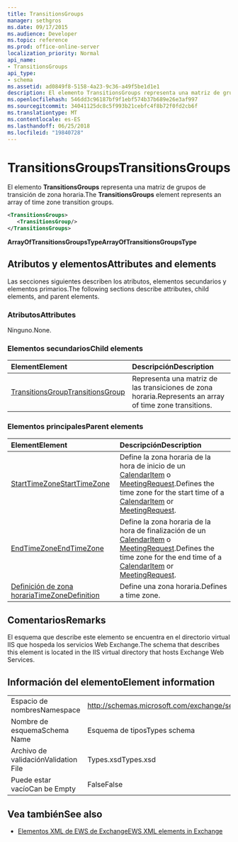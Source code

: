 ```yaml
---
title: TransitionsGroups
manager: sethgros
ms.date: 09/17/2015
ms.audience: Developer
ms.topic: reference
ms.prod: office-online-server
localization_priority: Normal
api_name:
- TransitionsGroups
api_type:
- schema
ms.assetid: ad0849f8-5158-4a23-9c36-a49f5be1d1e1
description: El elemento TransitionsGroups representa una matriz de grupos de transición de zona horaria.
ms.openlocfilehash: 546dd3c96187bf9f1ebf574b37b689e26e3af997
ms.sourcegitcommit: 34041125dc8c5f993b21cebfc4f8b72f0fd2cb6f
ms.translationtype: MT
ms.contentlocale: es-ES
ms.lasthandoff: 06/25/2018
ms.locfileid: "19840728"
---
```

# <a name="transitionsgroups"></a><span data-ttu-id="1b61e-103">TransitionsGroups</span><span class="sxs-lookup"><span data-stu-id="1b61e-103">TransitionsGroups</span></span>

<span data-ttu-id="1b61e-104">El elemento **TransitionsGroups** representa una matriz de grupos de transición de zona horaria.</span><span class="sxs-lookup"><span data-stu-id="1b61e-104">The **TransitionsGroups** element represents an array of time zone transition groups.</span></span> 
  
```XML
<TransitionsGroups>
   <TransitionsGroup/>
</TransitionsGroups>
```

 <span data-ttu-id="1b61e-105">**ArrayOfTransitionsGroupsType**</span><span class="sxs-lookup"><span data-stu-id="1b61e-105">**ArrayOfTransitionsGroupsType**</span></span>
## <a name="attributes-and-elements"></a><span data-ttu-id="1b61e-106">Atributos y elementos</span><span class="sxs-lookup"><span data-stu-id="1b61e-106">Attributes and elements</span></span>

<span data-ttu-id="1b61e-107">Las secciones siguientes describen los atributos, elementos secundarios y elementos primarios.</span><span class="sxs-lookup"><span data-stu-id="1b61e-107">The following sections describe attributes, child elements, and parent elements.</span></span>
  
### <a name="attributes"></a><span data-ttu-id="1b61e-108">Atributos</span><span class="sxs-lookup"><span data-stu-id="1b61e-108">Attributes</span></span>

<span data-ttu-id="1b61e-109">Ninguno.</span><span class="sxs-lookup"><span data-stu-id="1b61e-109">None.</span></span>
  
### <a name="child-elements"></a><span data-ttu-id="1b61e-110">Elementos secundarios</span><span class="sxs-lookup"><span data-stu-id="1b61e-110">Child elements</span></span>

|<span data-ttu-id="1b61e-111">**Element**</span><span class="sxs-lookup"><span data-stu-id="1b61e-111">**Element**</span></span>|<span data-ttu-id="1b61e-112">**Descripción**</span><span class="sxs-lookup"><span data-stu-id="1b61e-112">**Description**</span></span>|
|:-----|:-----|
|[<span data-ttu-id="1b61e-113">TransitionsGroup</span><span class="sxs-lookup"><span data-stu-id="1b61e-113">TransitionsGroup</span></span>](transitionsgroup.md) <br/> |<span data-ttu-id="1b61e-114">Representa una matriz de las transiciones de zona horaria.</span><span class="sxs-lookup"><span data-stu-id="1b61e-114">Represents an array of time zone transitions.</span></span>  <br/> |
   
### <a name="parent-elements"></a><span data-ttu-id="1b61e-115">Elementos principales</span><span class="sxs-lookup"><span data-stu-id="1b61e-115">Parent elements</span></span>

|<span data-ttu-id="1b61e-116">**Element**</span><span class="sxs-lookup"><span data-stu-id="1b61e-116">**Element**</span></span>|<span data-ttu-id="1b61e-117">**Descripción**</span><span class="sxs-lookup"><span data-stu-id="1b61e-117">**Description**</span></span>|
|:-----|:-----|
|[<span data-ttu-id="1b61e-118">StartTimeZone</span><span class="sxs-lookup"><span data-stu-id="1b61e-118">StartTimeZone</span></span>](starttimezone.md) <br/> |<span data-ttu-id="1b61e-119">Define la zona horaria de la hora de inicio de un [CalendarItem](calendaritem.md) o [MeetingRequest](meetingrequest.md).</span><span class="sxs-lookup"><span data-stu-id="1b61e-119">Defines the time zone for the start time of a [CalendarItem](calendaritem.md) or [MeetingRequest](meetingrequest.md).</span></span>  <br/> |
|[<span data-ttu-id="1b61e-120">EndTimeZone</span><span class="sxs-lookup"><span data-stu-id="1b61e-120">EndTimeZone</span></span>](endtimezone.md) <br/> |<span data-ttu-id="1b61e-121">Define la zona horaria de la hora de finalización de un [CalendarItem](calendaritem.md) o [MeetingRequest](meetingrequest.md).</span><span class="sxs-lookup"><span data-stu-id="1b61e-121">Defines the time zone for the end time of a [CalendarItem](calendaritem.md) or [MeetingRequest](meetingrequest.md).</span></span>  <br/> |
|[<span data-ttu-id="1b61e-122">Definición de zona horaria</span><span class="sxs-lookup"><span data-stu-id="1b61e-122">TimeZoneDefinition</span></span>](timezonedefinition.md) <br/> |<span data-ttu-id="1b61e-123">Define una zona horaria.</span><span class="sxs-lookup"><span data-stu-id="1b61e-123">Defines a time zone.</span></span>  <br/> |
   
## <a name="remarks"></a><span data-ttu-id="1b61e-124">Comentarios</span><span class="sxs-lookup"><span data-stu-id="1b61e-124">Remarks</span></span>

<span data-ttu-id="1b61e-125">El esquema que describe este elemento se encuentra en el directorio virtual IIS que hospeda los servicios Web Exchange.</span><span class="sxs-lookup"><span data-stu-id="1b61e-125">The schema that describes this element is located in the IIS virtual directory that hosts Exchange Web Services.</span></span>
  
## <a name="element-information"></a><span data-ttu-id="1b61e-126">Información del elemento</span><span class="sxs-lookup"><span data-stu-id="1b61e-126">Element information</span></span>

|||
|:-----|:-----|
|<span data-ttu-id="1b61e-127">Espacio de nombres</span><span class="sxs-lookup"><span data-stu-id="1b61e-127">Namespace</span></span>  <br/> |http://schemas.microsoft.com/exchange/services/2006/types  <br/> |
|<span data-ttu-id="1b61e-128">Nombre de esquema</span><span class="sxs-lookup"><span data-stu-id="1b61e-128">Schema Name</span></span>  <br/> |<span data-ttu-id="1b61e-129">Esquema de tipos</span><span class="sxs-lookup"><span data-stu-id="1b61e-129">Types schema</span></span>  <br/> |
|<span data-ttu-id="1b61e-130">Archivo de validación</span><span class="sxs-lookup"><span data-stu-id="1b61e-130">Validation File</span></span>  <br/> |<span data-ttu-id="1b61e-131">Types.xsd</span><span class="sxs-lookup"><span data-stu-id="1b61e-131">Types.xsd</span></span>  <br/> |
|<span data-ttu-id="1b61e-132">Puede estar vacío</span><span class="sxs-lookup"><span data-stu-id="1b61e-132">Can be Empty</span></span>  <br/> |<span data-ttu-id="1b61e-133">False</span><span class="sxs-lookup"><span data-stu-id="1b61e-133">False</span></span>  <br/> |
   
## <a name="see-also"></a><span data-ttu-id="1b61e-134">Vea también</span><span class="sxs-lookup"><span data-stu-id="1b61e-134">See also</span></span>



- [<span data-ttu-id="1b61e-135">Elementos XML de EWS de Exchange</span><span class="sxs-lookup"><span data-stu-id="1b61e-135">EWS XML elements in Exchange</span></span>](ews-xml-elements-in-exchange.md)

